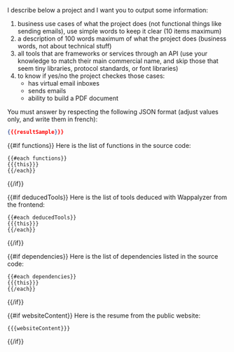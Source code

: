 I describe below a project and I want you to output some information:

1. business use cases of what the project does (not functional things like sending emails), use simple words to keep it clear (10 items maximum)
2. a description of 100 words maximum of what the project does (business words, not about technical stuff)
3. all tools that are frameworks or services through an API (use your knowledge to match their main commercial name, and skip those that seem tiny libraries, protocol standards, or font libraries)
4. to know if yes/no the project checkes those cases:
   - has virtual email inboxes
   - sends emails
   - ability to build a PDF document

You must answer by respecting the following JSON format (adjust values only, and write them in french):

```json
{{{resultSample}}}
```

{{#if functions}}
Here is the list of functions in the source code:

```
{{#each functions}}
{{{this}}}
{{/each}}
```

{{/if}}

{{#if deducedTools}}
Here is the list of tools deduced with Wappalyzer from the frontend:

```
{{#each deducedTools}}
{{{this}}}
{{/each}}
```

{{/if}}

{{#if dependencies}}
Here is the list of dependencies listed in the source code:

```
{{#each dependencies}}
{{{this}}}
{{/each}}
```

{{/if}}

{{#if websiteContent}}
Here is the resume from the public website:

```
{{{websiteContent}}}
```

{{/if}}
